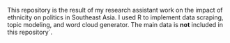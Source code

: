 This repository is the result of my research assistant work on the impact of ethnicity on politics in Southeast Asia. I used R to implement data scraping, topic modeling, and word cloud generator. The main data is **not** included in this repository`. 